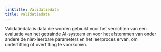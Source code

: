 ```yaml
---
linktitle: Validatiedata
title: Validatiedata
---
```

Validatiedata is data die worden gebruikt voor het verrichten van een evaluatie van het getrainde AI-systeem en voor het afstemmen van onder andere de niet-leerbare parameters en het leerproces ervan, om underfitting of overfitting te voorkomen. 
